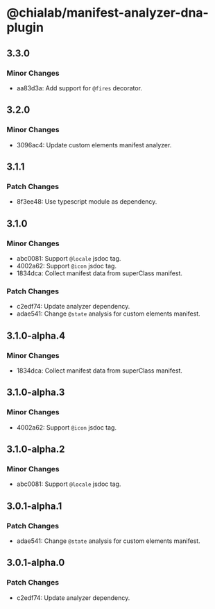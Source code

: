 # @chialab/manifest-analyzer-dna-plugin

## 3.3.0

### Minor Changes

- aa83d3a: Add support for `@fires` decorator.

## 3.2.0

### Minor Changes

- 3096ac4: Update custom elements manifest analyzer.

## 3.1.1

### Patch Changes

- 8f3ee48: Use typescript module as dependency.

## 3.1.0

### Minor Changes

- abc0081: Support `@locale` jsdoc tag.
- 4002a62: Support `@icon` jsdoc tag.
- 1834dca: Collect manifest data from superClass manifest.

### Patch Changes

- c2edf74: Update analyzer dependency.
- adae541: Change `@state` analysis for custom elements manifest.

## 3.1.0-alpha.4

### Minor Changes

- 1834dca: Collect manifest data from superClass manifest.

## 3.1.0-alpha.3

### Minor Changes

- 4002a62: Support `@icon` jsdoc tag.

## 3.1.0-alpha.2

### Minor Changes

- abc0081: Support `@locale` jsdoc tag.

## 3.0.1-alpha.1

### Patch Changes

- adae541: Change `@state` analysis for custom elements manifest.

## 3.0.1-alpha.0

### Patch Changes

- c2edf74: Update analyzer dependency.
